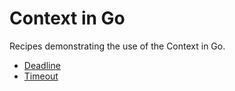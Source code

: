 # Context in Go

Recipes demonstrating the use of the Context in Go.

* [Deadline](deadline)
* [Timeout](timeout)
